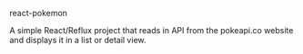 react-pokemon

A simple React/Reflux project that reads in API from the pokeapi.co website and displays it in a list or detail view.